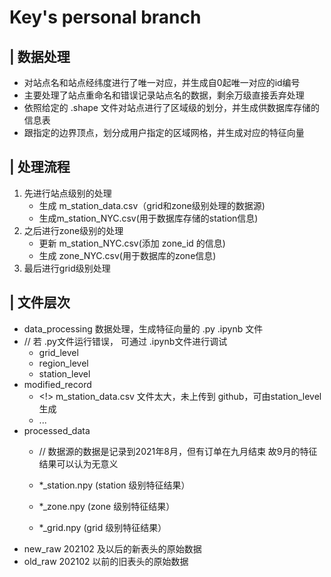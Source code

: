 # **Key's personal branch**

## | 数据处理

* 对站点名和站点经纬度进行了唯一对应，并生成自0起唯一对应的id编号
* 主要处理了站点重命名和错误记录站点名的数据，剩余万级直接丢弃处理
* 依照给定的 .shape 文件对站点进行了区域级的划分，并生成供数据库存储的信息表
* 跟指定的边界顶点，划分成用户指定的区域网格，并生成对应的特征向量

## | 处理流程
 1. 先进行站点级别的处理
    * 生成 m_station_data.csv（grid和zone级别处理的数据源)
    * 生成m_station_NYC.csv(用于数据库存储的station信息)
 2. 之后进行zone级别的处理 
    * 更新 m_station_NYC.csv(添加 zone_id 的信息)
    * 生成 zone_NYC.csv(用于数据库的zone信息)
 3. 最后进行grid级别处理

 ## | 文件层次
  * data_processing 数据处理，生成特征向量的 .py .ipynb 文件
  * // 若 .py文件运行错误， 可通过 .ipynb文件进行调试
    * grid_level
    * region_level
    * station_level
  * modified_record
    * <!> m_station_data.csv 文件太大，未上传到 github，可由station_level生成
    * ...
  * processed_data
    * // 数据源的数据是记录到2021年8月，但有订单在九月结束
    故9月的特征结果可以认为无意义

    * *_station.npy (station 级别特征结果）
    * *_zone.npy    (zone 级别特征结果）
    * *_grid.npy    (grid 级别特征结果）
  * new_raw 202102 及以后的新表头的原始数据
  * old_raw 202102 以前的旧表头的原始数据
